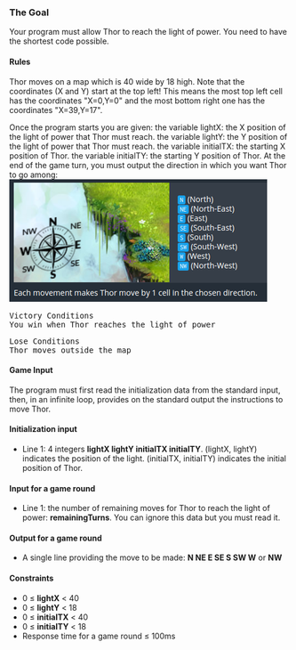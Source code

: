 ### The Goal
Your program must allow Thor to reach the light of power. You need to have the shortest code possible.

#### Rules
Thor moves on a map which is 40 wide by 18 high. Note that the coordinates (X and Y) start at the top left! This means the most top left cell has the coordinates "X=0,Y=0" and the most bottom right one has the coordinates "X=39,Y=17".

Once the program starts you are given:
the variable lightX: the X position of the light of power that Thor must reach.
the variable lightY: the Y position of the light of power that Thor must reach.
the variable initialTX: the starting X position of Thor.
the variable initialTY: the starting Y position of Thor.
At the end of the game turn, you must output the direction in which you want Thor to go among:
![example](images/directions.png)
<pre>
Victory Conditions
You win when Thor reaches the light of power
</pre>
<pre>
Lose Conditions
Thor moves outside the map
</pre>

#### Game Input
The program must first read the initialization data from the standard input, then, in an infinite loop, provides on the standard output the instructions to move Thor.

#### Initialization input
- Line 1: 4 integers <b>lightX lightY initialTX initialTY</b>. (lightX, lightY) indicates the position of the light. (initialTX, initialTY) indicates the initial position of Thor.

#### Input for a game round
- Line 1: the number of remaining moves for Thor to reach the light of power: <b>remainingTurns</b>. You can ignore this data but you must read it.

#### Output for a game round
- A single line providing the move to be made: <b>N NE E SE S SW W</b> or <b>NW</b>

#### Constraints
- 0 ≤ <b>lightX</b> < 40
- 0 ≤ <b>lightY</b> < 18
- 0 ≤ <b>initialTX</b> < 40
- 0 ≤ <b>initialTY</b> < 18
- Response time for a game round ≤ 100ms